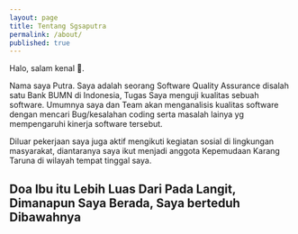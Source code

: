 ```yaml
---
layout: page
title: Tentang Sgsaputra
permalink: /about/
published: true
---
```

Halo, salam kenal 👋.

Nama saya Putra. Saya adalah seorang Software Quality Assurance disalah satu Bank BUMN di Indonesia, Tugas Saya menguji kualitas sebuah software. Umumnya saya dan Team akan menganalisis kualitas software dengan mencari Bug/kesalahan coding serta masalah lainya yg mempengaruhi kinerja software tersebut.

Diluar pekerjaan saya juga aktif mengikuti kegiatan sosial di lingkungan masyarakat, diantaranya saya ikut menjadi anggota Kepemudaan Karang Taruna di wilayah tempat tinggal saya.

## Doa Ibu itu Lebih Luas Dari Pada Langit, Dimanapun Saya Berada, Saya berteduh Dibawahnya
